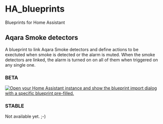 # HA_blueprints
Blueprints for Home Assistant


## Aqara Smoke detectors
A blueprint to link Aqara Smoke detectors and define actions to be exectuted when smoke is detected or the alarm is muted.
When the smoke detectors are linked, the alarm is turned on on all of them when triggered on any single one.

### BETA
[![Open your Home Assistant instance and show the blueprint import dialog with a specific blueprint pre-filled.](https://my.home-assistant.io/badges/blueprint_import.svg)](https://my.home-assistant.io/redirect/blueprint_import/?blueprint_url=https%3A%2F%2Fraw.githubusercontent.com%2Fvansummeren%2FHA_blueprints%2Fmain%2Faqara-smoke-detectors%2Faqara-smoke-detectors-beta.yaml)

### STABLE
Not available yet. ;-)